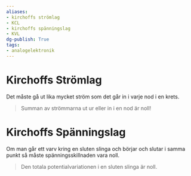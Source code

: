 ```yaml
---
aliases: 
- kirchoffs strömlag
- KCL
- kirchoffs spänningslag
- KVL
dg-publish: True
tags: 
- analogelektronik
---
```

# Kirchoffs Strömlag
Det måste gå ut lika mycket ström som det går in i varje nod i en krets. 
> Summan av strömmarna ut ur eller in i en nod är noll!

# Kirchoffs Spänningslag
Om man går ett varv kring en sluten slinga och börjar och slutar i samma punkt så måste spänningsskillnaden vara noll. 
> Den totala potentialvariationen i en sluten slinga är noll.